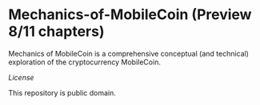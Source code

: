 # Mechanics-of-MobileCoin (Preview 8/11 chapters)

Mechanics of MobileCoin is a comprehensive conceptual (and technical) exploration of the cryptocurrency MobileCoin.


*License*

This repository is public domain.